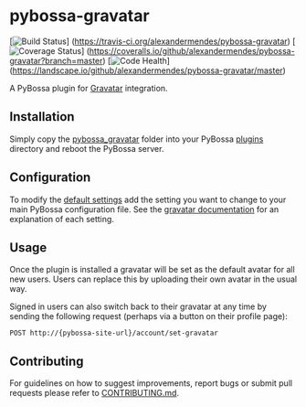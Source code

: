 # pybossa-gravatar

[![Build Status](https://travis-ci.org/alexandermendes/pybossa-gravatar.svg?branch=master)]
(https://travis-ci.org/alexandermendes/pybossa-gravatar)
[![Coverage Status](https://coveralls.io/repos/alexandermendes/pybossa-gravatar/badge.svg)]
(https://coveralls.io/github/alexandermendes/pybossa-gravatar?branch=master) 
[![Code Health](https://landscape.io/github/alexandermendes/pybossa-gravatar/master/landscape.svg)]
(https://landscape.io/github/alexandermendes/pybossa-gravatar/master)

A PyBossa plugin for [Gravatar](http://en.gravatar.com/) integration.


## Installation

Simply copy the [pybossa_gravatar](pybossa_gravatar) folder into your PyBossa 
[plugins](https://github.com/PyBossa/pybossa/tree/master/pybossa/plugins) directory
and reboot the PyBossa server.


## Configuration

To modify the [default settings](default_settings.py) add the setting you want
to change to your main PyBossa configuration file. See the
[gravatar documentation](http://en.gravatar.com/site/implement/images/) for an
explanation of each setting.


## Usage

Once the plugin is installed a gravatar will be set as the default avatar for
all new users. Users can replace this by uploading their own avatar in the usual
way.

Signed in users can also switch back to their gravatar at any time by sending the
following request (perhaps via a button on their profile page):

```
POST http://{pybossa-site-url}/account/set-gravatar
```


## Contributing

For guidelines on how to suggest improvements, report bugs or submit pull
requests please refer to [CONTRIBUTING.md](CONTRIBUTING.md).